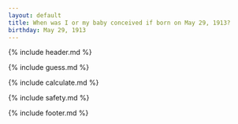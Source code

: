```yaml
---
layout: default
title: When was I or my baby conceived if born on May 29, 1913?
birthday: May 29, 1913
---
```


{% include header.md %}

{% include guess.md %}

{% include calculate.md %}

{% include safety.md %}

{% include footer.md %}



